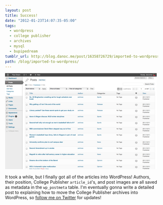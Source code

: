 ```yaml
---
layout: post
title: Success!
date: "2012-01-23T14:07:35-05:00"
tags:
  - wordpress
  - college publisher
  - archives
  - mysql
  - bupipedream
tumblr_url: http://blog.danoc.me/post/16358726729/imported-to-wordpress
path: /blog/imported-to-wordpress/
---
```


![Screenshot of the Pipe Dream posts in WordPress](./pipe-dream-posts-imported.png)

It took a while, but I finally got all of the articles into WordPress! Authors, their position, College Publisher `article_id`'s, and post images are all saved as metadata in the `wp_postmeta` table. I'm eventually gonna write a detailed post to explaining how to move the College Publisher archives into WordPress, so [follow me on Twitter](https://twitter.com/_danoc) for updates!

